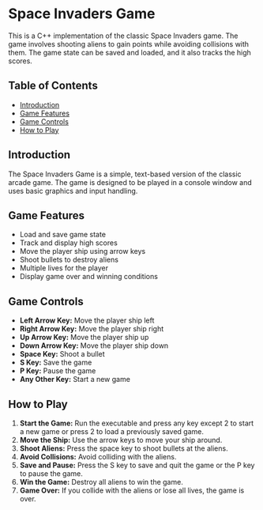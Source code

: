 # Space Invaders Game

This is a C++ implementation of the classic Space Invaders game. The game involves shooting aliens to gain points while avoiding collisions with them. The game state can be saved and loaded, and it also tracks the high scores.

## Table of Contents

- [Introduction](#introduction)
- [Game Features](#game-features)
- [Game Controls](#game-controls)
- [How to Play](#how-to-play)

## Introduction

The Space Invaders Game is a simple, text-based version of the classic arcade game. The game is designed to be played in a console window and uses basic graphics and input handling.

## Game Features

- Load and save game state
- Track and display high scores
- Move the player ship using arrow keys
- Shoot bullets to destroy aliens
- Multiple lives for the player
- Display game over and winning conditions

## Game Controls

- **Left Arrow Key:** Move the player ship left
- **Right Arrow Key:** Move the player ship right
- **Up Arrow Key:** Move the player ship up
- **Down Arrow Key:** Move the player ship down
- **Space Key:** Shoot a bullet
- **S Key:** Save the game
- **P Key:** Pause the game
- **Any Other Key:** Start a new game

## How to Play

1. **Start the Game:** Run the executable and press any key except 2 to start a new game or press 2 to load a previously saved game.
2. **Move the Ship:** Use the arrow keys to move your ship around.
3. **Shoot Aliens:** Press the space key to shoot bullets at the aliens.
4. **Avoid Collisions:** Avoid colliding with the aliens.
5. **Save and Pause:** Press the S key to save and quit the game or the P key to pause the game.
6. **Win the Game:** Destroy all aliens to win the game.
7. **Game Over:** If you collide with the aliens or lose all lives, the game is over.
